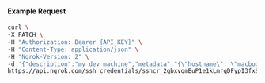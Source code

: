 <!-- Code generated for API Clients. DO NOT EDIT. -->

#### Example Request

```bash
curl \
-X PATCH \
-H "Authorization: Bearer {API_KEY}" \
-H "Content-Type: application/json" \
-H "Ngrok-Version: 2" \
-d '{"description":"my dev machine","metadata":"{\"hostname\": \"macbook.local\"}"}' \
https://api.ngrok.com/ssh_credentials/sshcr_2gbxvqmEuP1e1kLmrqDFypI3fxB
```
